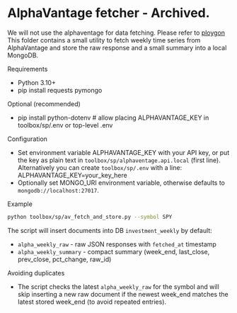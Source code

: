 # AlphaVantage fetcher - Archived.

We will not use the alphaventage for data fetching. Please refer to [ploygon](/toolbox/polygon/)
This folder contains a small utility to fetch weekly time series from AlphaVantage and store the raw response and a small summary into a local MongoDB.

Requirements
- Python 3.10+
- pip install requests pymongo

Optional (recommended)
- pip install python-dotenv  # allow placing ALPHAVANTAGE_KEY in toolbox/sp/.env or top-level .env

Configuration
- Set environment variable ALPHAVANTAGE_KEY with your API key, or put the key as plain text in `toolbox/sp/alphaventage.api.local` (first line).
	Alternatively you can create `toolbox/sp/.env` with a line:
	ALPHAVANTAGE_KEY=your_key_here
- Optionally set MONGO_URI environment variable, otherwise defaults to `mongodb://localhost:27017`.

Example

```sh
python toolbox/sp/av_fetch_and_store.py --symbol SPY
```

The script will insert documents into DB `investment_weekly` by default:
- `alpha_weekly_raw` - raw JSON responses with `fetched_at` timestamp
- `alpha_weekly_summary` - compact summary (week_end, last_close, prev_close, pct_change, raw_id)

Avoiding duplicates
- The script checks the latest `alpha_weekly_raw` for the symbol and will skip inserting a new raw document if the newest week_end matches the latest stored week_end (to avoid repeated entries).

